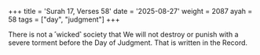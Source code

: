 +++
title = 'Surah 17, Verses 58'
date = '2025-08-27'
weight = 2087
ayah = 58
tags = ["day", "judgment"]
+++

There is not a ˹wicked˺ society that We will not destroy or punish with a severe torment before the Day of Judgment. That is written in the Record.